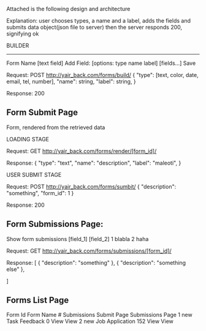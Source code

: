 
Attached is the following design and architecture


Explanation: user chooses types, a name and a label, adds the fields and submits data object(json file to server)
then the server responds 200, signifying ok

BUILDER


--------------

Form Name [text field]
Add Field:	[options: type name label]
[fields...]
Save

Request:
POST http://yair_back.com/forms/build/
{
	"type": [text, color, date, email, tel, number],
	"name": string,
	"label": string,
}

Response: 200




Form Submit Page
-------------------------

Form, rendered from the retrieved data

LOADING STAGE

Request:
GET http://yair_back.com/forms/render/[form_id]/

Response:
{
	"type": "text",
	"name": "description",
	"label": "maleoti",
}

USER SUBMIT STAGE

Request:
POST http://yair_back.com/forms/sumbit/
{
	"description": "something",
	"form_id": 1
}

Response: 200






Form Submissions Page:
---------------------------------
Show form submissions
	[field_1]	[field_2]
1	blabla
2	haha

Request:
GET http://yair_back.com/forms/submissions/[form_id]/

Response:
[
	{
		"description": "something"
	},
	{
		"description": "something else"
	},

]


Forms List Page
----------------------
Form Id 	Form Name 	# Submissions 	Submit Page 	Submissions Page
1 new      	Task Feedback   	0             		View  	View
2 new      	Job Application 	152           	View  	View



